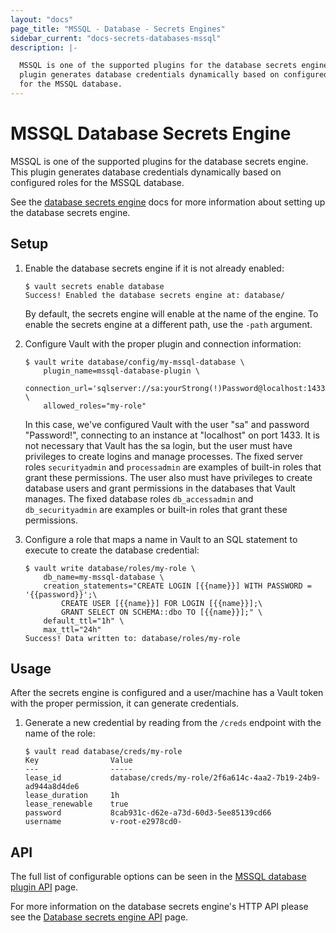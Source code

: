 ```yaml
---
layout: "docs"
page_title: "MSSQL - Database - Secrets Engines"
sidebar_current: "docs-secrets-databases-mssql"
description: |-

  MSSQL is one of the supported plugins for the database secrets engine. This
  plugin generates database credentials dynamically based on configured roles
  for the MSSQL database.
---
```


# MSSQL Database Secrets Engine

MSSQL is one of the supported plugins for the database secrets engine. This
plugin generates database credentials dynamically based on configured roles for
the MSSQL database.

See the [database secrets engine](/docs/secrets/databases/index.html) docs for
more information about setting up the database secrets engine.

## Setup

1. Enable the database secrets engine if it is not already enabled:

    ```text
    $ vault secrets enable database
    Success! Enabled the database secrets engine at: database/
    ```

    By default, the secrets engine will enable at the name of the engine. To
    enable the secrets engine at a different path, use the `-path` argument.

1. Configure Vault with the proper plugin and connection information:

    ```text
    $ vault write database/config/my-mssql-database \
        plugin_name=mssql-database-plugin \
        connection_url='sqlserver://sa:yourStrong(!)Password@localhost:1433' \
        allowed_roles="my-role"
    ```

    In this case, we've configured Vault with the user "sa" and password
    "Password!", connecting to an instance at "localhost" on port 1433. It is
    not necessary that Vault has the sa login, but the user must have privileges
    to create logins and manage processes. The fixed server roles
    `securityadmin` and `processadmin` are examples of built-in roles that grant
    these permissions. The user also must have privileges to create database
    users and grant permissions in the databases that Vault manages.  The fixed
    database roles `db_accessadmin` and `db_securityadmin` are examples or
    built-in roles that grant these permissions.

1. Configure a role that maps a name in Vault to an SQL statement to execute to
create the database credential:

    ```text
    $ vault write database/roles/my-role \
        db_name=my-mssql-database \
        creation_statements="CREATE LOGIN [{{name}}] WITH PASSWORD = '{{password}}';\
            CREATE USER [{{name}}] FOR LOGIN [{{name}}];\
            GRANT SELECT ON SCHEMA::dbo TO [{{name}}];" \
        default_ttl="1h" \
        max_ttl="24h"
    Success! Data written to: database/roles/my-role
    ```

## Usage

After the secrets engine is configured and a user/machine has a Vault token with
the proper permission, it can generate credentials.

1. Generate a new credential by reading from the `/creds` endpoint with the name
of the role:

    ```text
    $ vault read database/creds/my-role
    Key                Value
    ---                -----
    lease_id           database/creds/my-role/2f6a614c-4aa2-7b19-24b9-ad944a8d4de6
    lease_duration     1h
    lease_renewable    true
    password           8cab931c-d62e-a73d-60d3-5ee85139cd66
    username           v-root-e2978cd0-
    ```

## API

The full list of configurable options can be seen in the [MSSQL database
plugin API](/api/secret/databases/mssql.html) page.

For more information on the database secrets engine's HTTP API please see the
[Database secrets engine API](/api/secret/databases/index.html) page.
